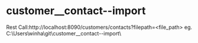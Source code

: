 # customer__contact--import
Rest Call:http://localhost:8090/customers/contacts?filepath=<file_path>
eg. C:\Users\winha\git\customer__contact--import\
